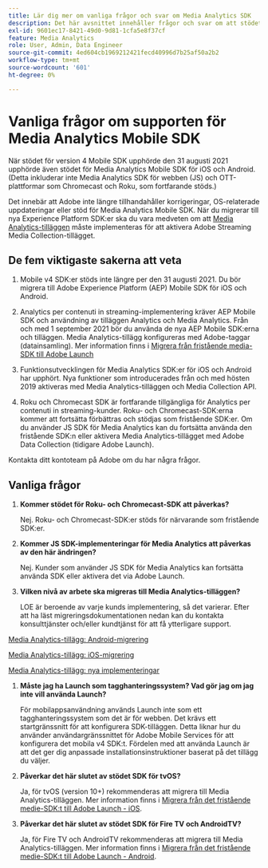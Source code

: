 ```yaml
---
title: Lär dig mer om vanliga frågor och svar om Media Analytics SDK
description: Det här avsnittet innehåller frågor och svar om att stödet för SDK:er för Media Analytics har upphört.
exl-id: 9601ec17-8421-49d0-9d81-1cfa5e8f37cf
feature: Media Analytics
role: User, Admin, Data Engineer
source-git-commit: 4ed604cb1969212421fecd40996d7b25af50a2b2
workflow-type: tm+mt
source-wordcount: '601'
ht-degree: 0%

---
```


# Vanliga frågor om supporten för Media Analytics Mobile SDK

När stödet för version 4 Mobile SDK upphörde den 31 augusti 2021 upphörde även stödet för Media Analytics Mobile SDK för iOS och Android. (Detta inkluderar inte Media Analytics SDK för webben (JS) och OTT-plattformar som Chromecast och Roku, som fortfarande stöds.)

Det innebär att Adobe inte längre tillhandahåller korrigeringar, OS-relaterade uppdateringar eller stöd för Media Analytics Mobile SDK. När du migrerar till nya Experience Platform SDK:er ska du vara medveten om att [Media Analytics-tilläggen](https://developer.adobe.com/client-sdks/documentation/adobe-media-analytics/) måste implementeras för att aktivera Adobe Streaming Media Collection-tillägget.


## De fem viktigaste sakerna att veta

1. Mobile v4 SDK:er stöds inte längre per den 31 augusti 2021. Du bör migrera till Adobe Experience Platform (AEP) Mobile SDK för iOS och Android.

1. Analytics per contenuti in streaming-implementering kräver AEP Mobile SDK och användning av tilläggen Analytics och Media Analytics. Från och med 1 september 2021 bör du använda de nya AEP Mobile SDK:erna och tilläggen.  Media Analytics-tillägg konfigureras med Adobe-taggar (datainsamling). Mer information finns i [Migrera från fristående media-SDK till Adobe Launch](/help/legacy/sdk-to-launch/sdk-to-launch-migration.md)

1. Funktionsutvecklingen för Media Analytics SDK:er för iOS och Android har upphört. Nya funktioner som introducerades från och med hösten 2019 aktiveras med Media Analytics-tilläggen och Media Collection API.

1. Roku och Chromecast SDK är fortfarande tillgängliga för Analytics per contenuti in streaming-kunder. Roku- och Chromecast-SDK:erna kommer att fortsätta förbättras och stödjas som fristående SDK:er. Om du använder JS SDK för Media Analytics kan du fortsätta använda den fristående SDK:n eller aktivera Media Analytics-tillägget med Adobe Data Collection (tidigare Adobe Launch).

Kontakta ditt kontoteam på Adobe om du har några frågor.

## Vanliga frågor

1. **Kommer stödet för Roku- och Chromecast-SDK att påverkas? &#x200B;**

   Nej.  Roku- och Chromecast-SDK:er stöds för närvarande som fristående SDK:er. &#x200B;
&#x200B;
1. **Kommer JS SDK-implementeringar för Media Analytics att påverkas av den här ändringen? &#x200B;**

   Nej.  Kunder som använder JS SDK för Media Analytics kan fortsätta använda SDK eller aktivera det via Adobe Launch.
&#x200B;
1. **Vilken nivå av arbete ska migreras till Media Analytics-tilläggen? &#x200B;**

   LOE är beroende av varje kunds implementering, så det varierar.  Efter att ha läst migreringsdokumentationen nedan kan du kontakta konsulttjänster och/eller kundtjänst för att få ytterligare support.

[Media Analytics-tillägg: Android-migrering](/help/legacy/sdk-to-launch/sdk-to-launch-migration-platforms/sdk-to-launch-migration-android.md)

[Media Analytics-tillägg: iOS-migrering](/help/legacy/sdk-to-launch/sdk-to-launch-migration-platforms/sdk-to-launch-migration-ios.md)

   [Media Analytics-tillägg: nya implementeringar](https://developer.adobe.com/client-sdks/documentation/adobe-media-analytics/)

1. **Måste jag ha Launch som tagghanteringssystem? Vad gör jag om jag inte vill använda Launch?**

   För mobilappsanvändning används Launch inte som ett tagghanteringssystem som det är för webben. Det krävs ett startgränssnitt för att konfigurera SDK-tilläggen. Detta liknar hur du använder användargränssnittet för Adobe Mobile Services för att konfigurera det mobila v4 SDK:t. Fördelen med att använda Launch är att det ger dig anpassade installationsinstruktioner baserat på det tillägg du väljer.

1. **Påverkar det här slutet av stödet SDK för tvOS?**

   Ja, för tvOS (version 10+) rekommenderas att migrera till Media Analytics-tilläggen. Mer information finns i [Migrera från det fristående medie-SDK:t till Adobe Launch - iOS](/help/legacy/sdk-to-launch/sdk-to-launch-migration-platforms/sdk-to-launch-migration-ios.md).

1. **Påverkar det här slutet av stödet SDK för Fire TV och AndroidTV? &#x200B;**

   Ja, för Fire TV och AndroidTV rekommenderas att migrera till Media Analytics-tilläggen. Mer information finns i [Migrera från det fristående medie-SDK:t till Adobe Launch - Android](/help/legacy/sdk-to-launch/sdk-to-launch-migration-platforms/sdk-to-launch-migration-android.md).
